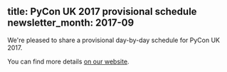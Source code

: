 title: PyCon UK 2017 provisional schedule
newsletter_month: 2017-09
---
We're pleased to share a provisional day-by-day schedule for PyCon UK 2017.

You can find more details [on our website](http://2017.pyconuk.org/schedule/).
